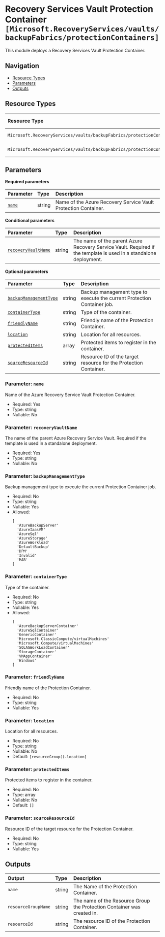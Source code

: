 # Recovery Services Vault Protection Container `[Microsoft.RecoveryServices/vaults/backupFabrics/protectionContainers]`

This module deploys a Recovery Services Vault Protection Container.

## Navigation

- [Resource Types](#Resource-Types)
- [Parameters](#Parameters)
- [Outputs](#Outputs)

## Resource Types

| Resource Type | API Version |
| :-- | :-- |
| `Microsoft.RecoveryServices/vaults/backupFabrics/protectionContainers` | [2023-01-01](https://learn.microsoft.com/en-us/azure/templates/Microsoft.RecoveryServices/2023-01-01/vaults/backupFabrics/protectionContainers) |
| `Microsoft.RecoveryServices/vaults/backupFabrics/protectionContainers/protectedItems` | [2023-01-01](https://learn.microsoft.com/en-us/azure/templates/Microsoft.RecoveryServices/2023-01-01/vaults/backupFabrics/protectionContainers/protectedItems) |

## Parameters

**Required parameters**

| Parameter | Type | Description |
| :-- | :-- | :-- |
| [`name`](#parameter-name) | string | Name of the Azure Recovery Service Vault Protection Container. |

**Conditional parameters**

| Parameter | Type | Description |
| :-- | :-- | :-- |
| [`recoveryVaultName`](#parameter-recoveryvaultname) | string | The name of the parent Azure Recovery Service Vault. Required if the template is used in a standalone deployment. |

**Optional parameters**

| Parameter | Type | Description |
| :-- | :-- | :-- |
| [`backupManagementType`](#parameter-backupmanagementtype) | string | Backup management type to execute the current Protection Container job. |
| [`containerType`](#parameter-containertype) | string | Type of the container. |
| [`friendlyName`](#parameter-friendlyname) | string | Friendly name of the Protection Container. |
| [`location`](#parameter-location) | string | Location for all resources. |
| [`protectedItems`](#parameter-protecteditems) | array | Protected items to register in the container. |
| [`sourceResourceId`](#parameter-sourceresourceid) | string | Resource ID of the target resource for the Protection Container. |

### Parameter: `name`

Name of the Azure Recovery Service Vault Protection Container.

- Required: Yes
- Type: string
- Nullable: No

### Parameter: `recoveryVaultName`

The name of the parent Azure Recovery Service Vault. Required if the template is used in a standalone deployment.

- Required: Yes
- Type: string
- Nullable: No

### Parameter: `backupManagementType`

Backup management type to execute the current Protection Container job.

- Required: No
- Type: string
- Nullable: Yes
- Allowed:
  ```Bicep
  [
    'AzureBackupServer'
    'AzureIaasVM'
    'AzureSql'
    'AzureStorage'
    'AzureWorkload'
    'DefaultBackup'
    'DPM'
    'Invalid'
    'MAB'
  ]
  ```

### Parameter: `containerType`

Type of the container.

- Required: No
- Type: string
- Nullable: Yes
- Allowed:
  ```Bicep
  [
    'AzureBackupServerContainer'
    'AzureSqlContainer'
    'GenericContainer'
    'Microsoft.ClassicCompute/virtualMachines'
    'Microsoft.Compute/virtualMachines'
    'SQLAGWorkLoadContainer'
    'StorageContainer'
    'VMAppContainer'
    'Windows'
  ]
  ```

### Parameter: `friendlyName`

Friendly name of the Protection Container.

- Required: No
- Type: string
- Nullable: Yes

### Parameter: `location`

Location for all resources.

- Required: No
- Type: string
- Nullable: No
- Default: `[resourceGroup().location]`

### Parameter: `protectedItems`

Protected items to register in the container.

- Required: No
- Type: array
- Nullable: No
- Default: `[]`

### Parameter: `sourceResourceId`

Resource ID of the target resource for the Protection Container.

- Required: No
- Type: string
- Nullable: Yes

## Outputs

| Output | Type | Description |
| :-- | :-- | :-- |
| `name` | string | The Name of the Protection Container. |
| `resourceGroupName` | string | The name of the Resource Group the Protection Container was created in. |
| `resourceId` | string | The resource ID of the Protection Container. |
